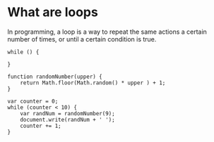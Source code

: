 # What are loops

In programming, a loop is a way to repeat the same actions a certain number of times, or until a certain condition is true. 


```
while () {

}

```

```
function randomNumber(upper) {
	return Math.floor(Math.random() * upper ) + 1;
}

var counter = 0;
while (counter < 10) {
	var randNum = randomNumber(9);
	document.write(randNum + ' ');
	counter += 1;
}
```




